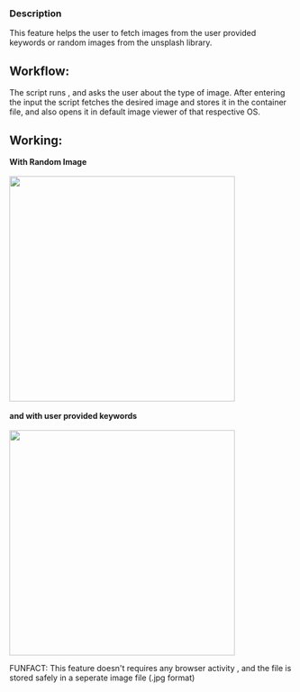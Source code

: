 ### Description

This feature helps the user to fetch images from the user provided keywords or random images from the unsplash library.

<!-- Replace `issue_no` with the issue number which is fixed in this PR -->
## Workflow:
The script runs , and asks the user about the type of image. After entering the input the script fetches the desired image and stores it in the container file, and also opens it in default image viewer of that respective OS.
## Working:
**With Random Image**
<br></br>
<img src="https://user-images.githubusercontent.com/71692310/156886857-4f6c1111-4473-4303-8242-7037ec69e111.png" width="400" height="auto" />
<br></br>
**and with user provided keywords**
<br></br>
<img src="https://user-images.githubusercontent.com/71692310/156886858-32cadc78-7a50-4db0-82fb-94df38e7195d.png" width="400" height="auto" />

FUNFACT: This feature doesn't requires any browser activity , and the file is stored safely in a seperate image file (.jpg format)
